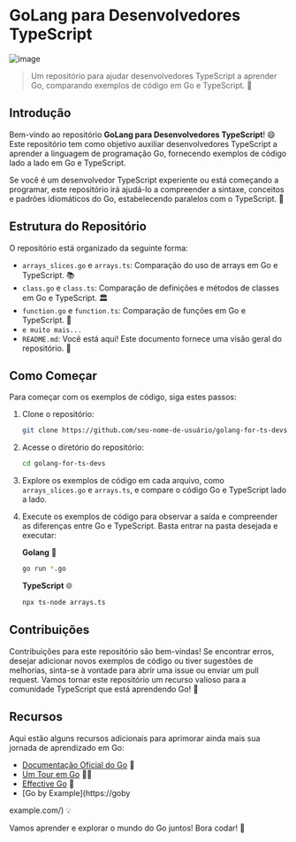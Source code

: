 # GoLang para Desenvolvedores TypeScript

![image](https://github.com/oliveirabalsa/go-for-ts-devs/assets/57500163/02b2e316-ac6d-4928-a6d8-c69a3c538411)

> Um repositório para ajudar desenvolvedores TypeScript a aprender Go, comparando exemplos de código em Go e TypeScript. 🚀

## Introdução

Bem-vindo ao repositório **GoLang para Desenvolvedores TypeScript**! 😄 Este repositório tem como objetivo auxiliar desenvolvedores TypeScript a aprender a linguagem de programação Go, fornecendo exemplos de código lado a lado em Go e TypeScript.

Se você é um desenvolvedor TypeScript experiente ou está começando a programar, este repositório irá ajudá-lo a compreender a sintaxe, conceitos e padrões idiomáticos do Go, estabelecendo paralelos com o TypeScript. 🤝

## Estrutura do Repositório

O repositório está organizado da seguinte forma:

- `arrays_slices.go` e `arrays.ts`: Comparação do uso de arrays em Go e TypeScript. 📚
- `class.go` e `class.ts`: Comparação de definições e métodos de classes em Go e TypeScript. 🏛️
- `function.go` e `function.ts`: Comparação de funções em Go e TypeScript. 📝
- `e muito mais...`
- `README.md`: Você está aqui! Este documento fornece uma visão geral do repositório. 👀

## Como Começar

Para começar com os exemplos de código, siga estes passos:

1. Clone o repositório:

   ```bash
   git clone https://github.com/seu-nome-de-usuário/golang-for-ts-devs.git
   ```

2. Acesse o diretório do repositório:

   ```bash
   cd golang-for-ts-devs
   ```

3. Explore os exemplos de código em cada arquivo, como `arrays_slices.go` e `arrays.ts`, e compare o código Go e TypeScript lado a lado.

4. Execute os exemplos de código para observar a saída e compreender as diferenças entre Go e TypeScript. Basta entrar na pasta desejada e executar:
    
   **Golang** 🐹
   ```bash
   go run *.go
   ```
   
   **TypeScript** 🌐
   ```bash
   npx ts-node arrays.ts
   ```

## Contribuições

Contribuições para este repositório são bem-vindas! Se encontrar erros, desejar adicionar novos exemplos de código ou tiver sugestões de melhorias, sinta-se à vontade para abrir uma issue ou enviar um pull request. Vamos tornar este repositório um recurso valioso para a comunidade TypeScript que está aprendendo Go! 🤗

## Recursos

Aqui estão alguns recursos adicionais para aprimorar ainda mais sua jornada de aprendizado em Go:

- [Documentação Oficial do Go](https://golang.org/doc/) 📖
- [Um Tour em Go](https://tour.golang.org/welcome/1) 🚶‍♂️
- [Effective Go](https://golang.org/doc/effective_go.html) 💪
- [Go by Example](https://goby

example.com/) 💡

Vamos aprender e explorar o mundo do Go juntos! Bora codar! 🚀

